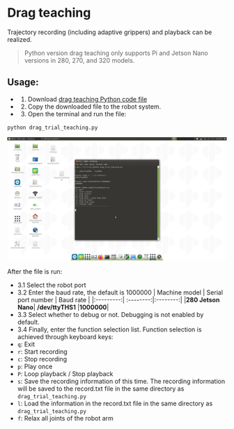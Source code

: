 # Drag teaching

Trajectory recording (including adaptive grippers) and playback can be realized.

> Python version drag teaching only supports Pi and Jetson Nano versions in 280, 270, and 320 models.

## Usage:

- 1. Download [drag teaching Python code file](https://github.com/elephantrobotics/pymycobot/blob/main/demo/drag_trial_teaching.py)
- 2. Copy the downloaded file to the robot system.
- 3. Open the terminal and run the file:
```bash
python drag_trial_teaching.py
```
<img src="../../../resource\3-FunctionsAndApplications\6.developmentGuide\python\drag/drag.png" style="zoom:100%;" />

After the file is run:
- 3.1 Select the robot port
- 3.2 Enter the baud rate, the default is 1000000
| Machine model | Serial port number | Baud rate |
|:---------:| :--------:|:--------:|
|**280 Jetson Nano**| **/dev/ttyTHS1** |**1000000**|
- 3.3 Select whether to debug or not. Debugging is not enabled by default.
- 3.4 Finally, enter the function selection list. Function selection is achieved through keyboard keys:
- `q`: Exit
- `r`: Start recording
- `c`: Stop recording
- `p`: Play once
- `P`: Loop playback / Stop playback
- `s`: Save the recording information of this time. The recording information will be saved to the record.txt file in the same directory as `drag_trial_teaching.py`
- `l`: Load the information in the record.txt file in the same directory as `drag_trial_teaching.py`
- `f`: Relax all joints of the robot arm